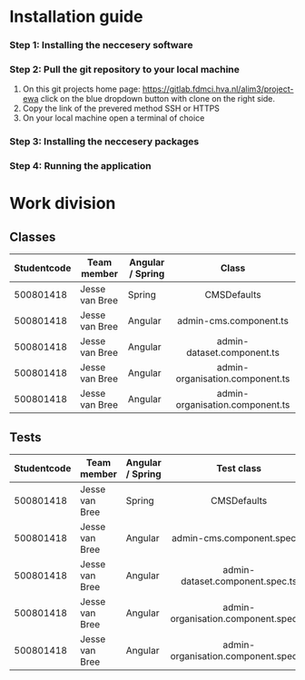 # Installation guide
### Step 1: Installing the neccesery software

### Step 2: Pull the git repository to your local machine
1. On this git projects home page: https://gitlab.fdmci.hva.nl/alim3/project-ewa click on the blue dropdown button with clone on the right side.
2. Copy the link of the prevered method SSH or HTTPS
3. On your local machine open a terminal of choice

### Step 3: Installing the neccesery packages

### Step 4: Running the application


# Work division
## Classes
| Studentcode | Team member    | Angular / Spring | Class |
| ----------- | -------------  | ---------------- | :--------------: |
| 500801418   | Jesse van Bree | Spring | CMSDefaults |
| 500801418   | Jesse van Bree | Angular | admin-cms.component.ts |
| 500801418   | Jesse van Bree | Angular |  admin-dataset.component.ts |
| 500801418   | Jesse van Bree | Angular |  admin-organisation.component.ts |
| 500801418   | Jesse van Bree | Angular |  admin-organisation.component.ts |

## Tests
| Studentcode | Team member    | Angular / Spring | Test class |
| ----------- | -------------  | ---------------- | :--------------: |
| 500801418   | Jesse van Bree | Spring | CMSDefaults |
| 500801418   | Jesse van Bree | Angular | admin-cms.component.spec.ts |
| 500801418   | Jesse van Bree | Angular |  admin-dataset.component.spec.ts |
| 500801418   | Jesse van Bree | Angular |  admin-organisation.component.spec.ts |
| 500801418   | Jesse van Bree | Angular |  admin-organisation.component.spec.ts |